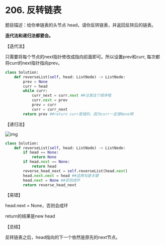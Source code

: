 # 206. 反转链表 

题目描述：给你单链表的头节点 head，请你反转链表，并返回反转后的链表。

**迭代法和递归法都要会。**

【迭代法】

只需要将每个节点的next指针修改成指向前面即可。所以设置prev和curr, 每次都将curr的next指针指向prev。

```python
class Solution:
    def reverseList(self, head: ListNode) -> ListNode:
        prev = None
        curr = head
        while curr:
            curr_next = curr.next ##注意这个顺序哦
            curr.next = prev
            prev = curr
            curr = curr_next
        return prev ##return curr是错的，因为curr一定是None啊
```

【递归法】

![img](https://pic2.zhimg.com/80/v2-28ca629b058e068ce6d7825a1604c420_1440w.png)

```python
class Solution:
    def reverseList(self, head: ListNode) -> ListNode:
        if head == None:
            return None
        if head.next == None:
            return head
        reverse_head_next = self.reverseList(head.next)
        head.next.next = head ##这两句是关键
        head.next = None ##否则成环
        return reverse_head_next
```

【易错】

head.next = None，否则会成环

return的结果是new head

【总结】

反转链表之后，head指向的下一个依然是原先的next节点。